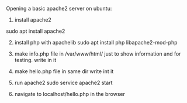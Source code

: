 Opening a basic apache2 server on ubuntu:


1) install apache2

sudo apt install apache2

2) install php with apachelib
sudo apt install php libapache2-mod-php

3) make info.php file in /var/www/html/ just to show information and for testing.
write in it 
<?php
	info()
?>

4) make hello.php file in same dir 
write int it
<?php
	echo "HelloWorld!"
?>

5) run apache2 
sudo service apache2 start

6) navigate to localhost/hello.php in the browser